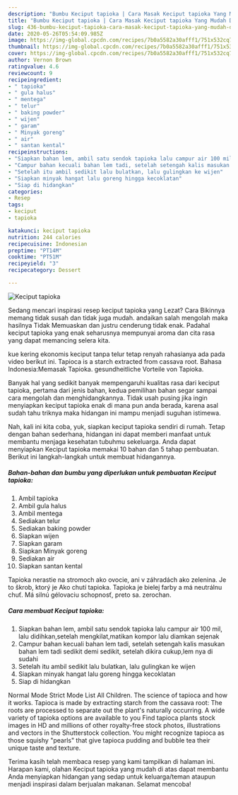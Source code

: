 ```yaml
---
description: "Bumbu Keciput tapioka | Cara Masak Keciput tapioka Yang Mudah Dan Praktis"
title: "Bumbu Keciput tapioka | Cara Masak Keciput tapioka Yang Mudah Dan Praktis"
slug: 436-bumbu-keciput-tapioka-cara-masak-keciput-tapioka-yang-mudah-dan-praktis
date: 2020-05-26T05:54:09.985Z
image: https://img-global.cpcdn.com/recipes/7b0a5582a30afff1/751x532cq70/keciput-tapioka-foto-resep-utama.jpg
thumbnail: https://img-global.cpcdn.com/recipes/7b0a5582a30afff1/751x532cq70/keciput-tapioka-foto-resep-utama.jpg
cover: https://img-global.cpcdn.com/recipes/7b0a5582a30afff1/751x532cq70/keciput-tapioka-foto-resep-utama.jpg
author: Vernon Brown
ratingvalue: 4.6
reviewcount: 9
recipeingredient:
- " tapioka"
- " gula halus"
- " mentega"
- " telur"
- " baking powder"
- " wijen"
- " garam"
- " Minyak goreng"
- " air"
- " santan kental"
recipeinstructions:
- "Siapkan bahan lem, ambil satu sendok tapioka lalu campur air 100 mil, lalu didihkan,setelah mengkilat,matikan kompor lalu diamkan sejenak"
- "Campur bahan kecuali bahan lem tadi, setelah setengah kalis masukan bahan lem tadi sedikit demi sedikit, setelah dikira cukup,lem nya di sudahi"
- "Setelah itu ambil sedikit lalu bulatkan, lalu gulingkan ke wijen"
- "Siapkan minyak hangat lalu goreng hingga kecoklatan"
- "Siap di hidangkan"
categories:
- Resep
tags:
- keciput
- tapioka

katakunci: keciput tapioka 
nutrition: 244 calories
recipecuisine: Indonesian
preptime: "PT14M"
cooktime: "PT51M"
recipeyield: "3"
recipecategory: Dessert

---
```



![Keciput tapioka](https://img-global.cpcdn.com/recipes/7b0a5582a30afff1/751x532cq70/keciput-tapioka-foto-resep-utama.jpg)

Sedang mencari inspirasi resep keciput tapioka yang Lezat? Cara Bikinnya memang tidak susah dan tidak juga mudah. andaikan salah mengolah maka hasilnya Tidak Memuaskan dan justru cenderung tidak enak. Padahal keciput tapioka yang enak seharusnya mempunyai aroma dan cita rasa yang dapat memancing selera kita.

kue kering ekonomis keciput tanpa telur tetap renyah rahasianya ada pada video berikut ini. Tapioca is a starch extracted from cassava root. Bahasa Indonesia:Memasak Tapioka. gesundheitliche Vorteile von Tapioka.

Banyak hal yang sedikit banyak mempengaruhi kualitas rasa dari keciput tapioka, pertama dari jenis bahan, kedua pemilihan bahan segar sampai cara mengolah dan menghidangkannya. Tidak usah pusing jika ingin menyiapkan keciput tapioka enak di mana pun anda berada, karena asal sudah tahu triknya maka hidangan ini mampu menjadi suguhan istimewa.


Nah, kali ini kita coba, yuk, siapkan keciput tapioka sendiri di rumah. Tetap dengan bahan sederhana, hidangan ini dapat memberi manfaat untuk membantu menjaga kesehatan tubuhmu sekeluarga. Anda dapat menyiapkan Keciput tapioka memakai 10 bahan dan 5 tahap pembuatan. Berikut ini langkah-langkah untuk membuat hidangannya.

<!--inarticleads1-->

##### Bahan-bahan dan bumbu yang diperlukan untuk pembuatan Keciput tapioka:

1. Ambil  tapioka
1. Ambil  gula halus
1. Ambil  mentega
1. Sediakan  telur
1. Sediakan  baking powder
1. Siapkan  wijen
1. Siapkan  garam
1. Siapkan  Minyak goreng
1. Sediakan  air
1. Siapkan  santan kental


Tapioka nerastie na stromoch ako ovocie, ani v záhradách ako zelenina. Je to škrob, ktorý je Ako chutí tapioka. Tapioka je bielej farby a má neutrálnu chuť. Má silnú gélovaciu schopnosť, preto sa. zerochan. 

<!--inarticleads2-->

##### Cara membuat Keciput tapioka:

1. Siapkan bahan lem, ambil satu sendok tapioka lalu campur air 100 mil, lalu didihkan,setelah mengkilat,matikan kompor lalu diamkan sejenak
1. Campur bahan kecuali bahan lem tadi, setelah setengah kalis masukan bahan lem tadi sedikit demi sedikit, setelah dikira cukup,lem nya di sudahi
1. Setelah itu ambil sedikit lalu bulatkan, lalu gulingkan ke wijen
1. Siapkan minyak hangat lalu goreng hingga kecoklatan
1. Siap di hidangkan


Normal Mode Strict Mode List All Children. The science of tapioca and how it works. Tapioca is made by extracting starch from the cassava root: The roots are processed to separate out the plant&#39;s naturally occurring. A wide variety of tapioka options are available to you Find tapioca plants stock images in HD and millions of other royalty-free stock photos, illustrations and vectors in the Shutterstock collection. You might recognize tapioca as those squishy &#34;pearls&#34; that give tapioca pudding and bubble tea their unique taste and texture. 

Terima kasih telah membaca resep yang kami tampilkan di halaman ini. Harapan kami, olahan Keciput tapioka yang mudah di atas dapat membantu Anda menyiapkan hidangan yang sedap untuk keluarga/teman ataupun menjadi inspirasi dalam berjualan makanan. Selamat mencoba!
